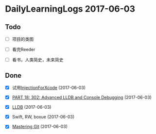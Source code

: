 # DailyLearningLogs  2017-06-03

## Todo


- [ ] 项目的类图

- [ ] 看完Reeder

- [ ] 看书，人类简史，未来简史

## Done

- [x] 试用[InjectionForXcode](https://github.com/johnno1962/injectionforxcode)  (2017-06-03)
- [x] [PART 18: 302: Advanced LLDB and Console Debugging](https://videos.raywenderlich.com/courses/59-rwdevcon-2016-vault/lessons/18)  (2017-06-03)

- [x] [LLDB](https://www.raywenderlich.com/?s=lldb&cof=FORID%3A10)  (2017-06-03)

- [x] Swift, RW, boxue (2017-06-03)

- [x] [Mastering Git](https://videos.raywenderlich.com/courses/81-rwdevcon-2017-vault-tutorials/lessons/6) (2017-06-03)


